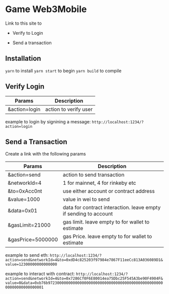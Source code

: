 # Game Web3Mobile

Link to this site to

- Verify to Login

- Send a transaction


## Installation

`yarn` to install 
`yarn start` to begin
`yarn build` to compile

## Verify Login

| Params         | Description           |
|----------------|-----------------------|
| &action=login | action to verify user |

example to login by signining a message: `http://localhost:1234/?action=login`

## Send a Transaction

Create a link with the following params

| Params                                         | Description                                                      |
| ---------------------------------------------- | ---------------------------------------------------------------- |
| &action=send                                   | action to send transaction                                       |
| &networkId=4                                   | 1 for mainnet, 4 for rinkeby etc                                 |
| &to=0xAcc0nt                                   | use either account or contract address                           |
| &value=1000                                    | value in wei to send                                             |
| &data=0x01                                     | data for contract interaction. leave empty if sending to account |
| &gasLimit=21000                                | gas limit. leave empty to for wallet to estimate                 |
| &gasPrice=5000000                              | gas Price. leave empty to for wallet to estimate                 |

example to send eth: `http://localhost:1234/?action=send&networkId=4&to=0xdD4c825203f97984e7867F11eeCc813A036089D1&value=12300000000000000`

example to interact with contract: `http://localhost:1234/?action=send&networkId=4&to=0x7286Cf0F6E80014ea75Dbc25F545A3be90F4904F&value=0&data=0xb76b97230000000000000000000000000000000000000000000000000000000000000001`
